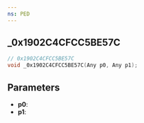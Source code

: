 ```yaml
---
ns: PED
---
```

## _0x1902C4CFCC5BE57C

```c
// 0x1902C4CFCC5BE57C
void _0x1902C4CFCC5BE57C(Any p0, Any p1);
```

## Parameters
* **p0**:
* **p1**:
